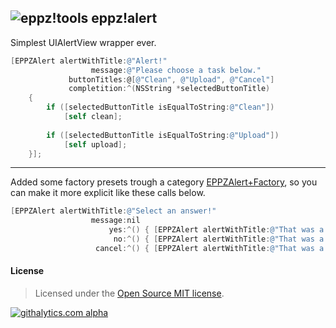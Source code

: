 ## ![eppz!tools](http://www.eppz.eu/beacons/eppz!alert.png) eppz!alert
Simplest UIAlertView wrapper ever.
```Objective-C
[EPPZAlert alertWithTitle:@"Alert!"
                  message:@"Please choose a task below."
             buttonTitles:@[@"Clean", @"Upload", @"Cancel"]
             completition:^(NSString *selectedButtonTitle)
    {
        if ([selectedButtonTitle isEqualToString:@"Clean"])
            [self clean];
     
        if ([selectedButtonTitle isEqualToString:@"Upload"])
            [self upload];
    }];
```
- - -
Added some factory presets trough a category [EPPZAlert+Factory](https://github.com/eppz/eppz-alert/blob/master/eppz!alert/EPPZAlert%2BFactory.h#L20), so you can make it more explicit like these calls below.
```Objective-C
[EPPZAlert alertWithTitle:@"Select an answer!"
                  message:nil
                      yes:^() { [EPPZAlert alertWithTitle:@"That was a Yes!" message:@"You can belive me."]; }
                       no:^() { [EPPZAlert alertWithTitle:@"That was a No!" message:@"When I say to you."]; }
                   cancel:^() { [EPPZAlert alertWithTitle:@"That was a Cancel!" message:@"I can easily recognize."]; }]; }];
```

#### License
> Licensed under the [Open Source MIT license](http://en.wikipedia.org/wiki/MIT_License).

[![githalytics.com alpha](https://cruel-carlota.pagodabox.com/a1347c1d10981327b579a5c806597301 "githalytics.com")](http://githalytics.com/eppz/eppz-alert)
